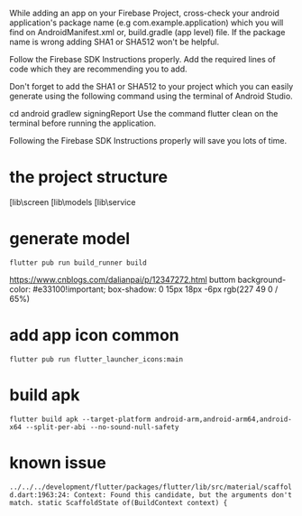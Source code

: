 

While adding an app on your Firebase Project, cross-check your android application's package name (e.g com.example.application) which you will find on AndroidManifest.xml or, build.gradle (app level) file. If the package name is wrong adding SHA1 or SHA512 won't be helpful.

Follow the Firebase SDK Instructions properly. Add the required lines of code which they are recommending you to add.

Don't forget to add the SHA1 or SHA512 to your project which you can easily generate using the following command using the terminal of Android Studio.

cd android 
gradlew signingReport
Use the command flutter clean on the terminal before running the application.

Following the Firebase SDK Instructions properly will save you lots of time.

# the project structure
[lib\screen
[lib\models
[lib\service

# generate model
`
 flutter pub run build_runner build
`


https://www.cnblogs.com/dalianpai/p/12347272.html
buttom
background-color: #e33100!important;
box-shadow: 0 15px 18px -6px rgb(227 49 0 / 65%)



# add app icon  common
`
flutter pub run flutter_launcher_icons:main
`

# build apk
`
flutter build apk --target-platform android-arm,android-arm64,android-x64 --split-per-abi --no-sound-null-safety
`


# known issue
`
../../../development/flutter/packages/flutter/lib/src/material/scaffold.dart:1963:24: Context: Found this candidate, but the arguments don't match.
  static ScaffoldState of(BuildContext context) {
`


